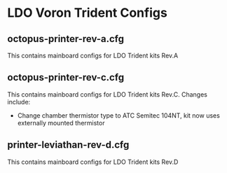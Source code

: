 # LDO Voron Trident Configs

## octopus-printer-rev-a.cfg

This contains mainboard configs for LDO Trident kits Rev.A

## octopus-printer-rev-c.cfg

This contains mainboard configs for LDO Trident kits Rev.C. Changes include:

- Change chamber thermistor type to ATC Semitec 104NT, kit now uses externally mounted thermistor

## printer-leviathan-rev-d.cfg

This contains mainboard configs for LDO Trident kits Rev.D